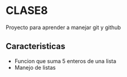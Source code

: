 # CLASE8
Proyecto para aprender a manejar git y github

## Caracteristicas
* Funcion que suma 5 enteros de una lista
* Manejo de listas